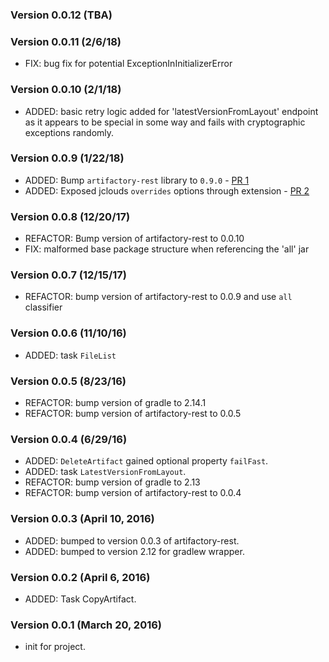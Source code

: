 ### Version 0.0.12 (TBA)

### Version 0.0.11 (2/6/18)
* FIX: bug fix for potential ExceptionInInitializerError

### Version 0.0.10 (2/1/18)
* ADDED: basic retry logic added for 'latestVersionFromLayout' endpoint as it appears to be special in some way and fails with cryptographic exceptions randomly.

### Version 0.0.9 (1/22/18)
* ADDED: Bump `artifactory-rest` library to `0.9.0` - [PR 1](https://github.com/cdancy/gradle-artifactory-rest-plugin/pull/1)
* ADDED: Exposed jclouds `overrides` options through extension - [PR 2](https://github.com/cdancy/gradle-artifactory-rest-plugin/pull/2)

### Version 0.0.8 (12/20/17)
* REFACTOR: Bump version of artifactory-rest to 0.0.10
* FIX: malformed base package structure when referencing the 'all' jar

### Version 0.0.7 (12/15/17)
* REFACTOR: bump version of artifactory-rest to 0.0.9 and use `all` classifier

### Version 0.0.6 (11/10/16)
* ADDED: task `FileList`

### Version 0.0.5 (8/23/16)
* REFACTOR: bump version of gradle to 2.14.1
* REFACTOR: bump version of artifactory-rest to 0.0.5

### Version 0.0.4 (6/29/16)
* ADDED: `DeleteArtifact` gained optional property `failFast`.
* ADDED: task `LatestVersionFromLayout`.
* REFACTOR: bump version of gradle to 2.13
* REFACTOR: bump version of artifactory-rest to 0.0.4

### Version 0.0.3 (April 10, 2016)
* ADDED: bumped to version 0.0.3 of artifactory-rest. 
* ADDED: bumped to version 2.12 for gradlew wrapper.

### Version 0.0.2 (April 6, 2016)
* ADDED: Task CopyArtifact.

### Version 0.0.1 (March 20, 2016)
* init for project.
